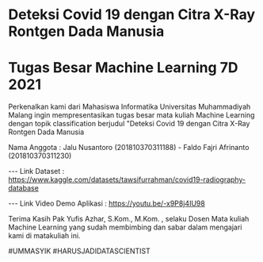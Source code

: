 # Deteksi Covid 19 dengan Citra X-Ray Rontgen Dada Manusia
# Tugas Besar Machine Learning 7D 2021

Perkenalkan kami dari Mahasiswa Informatika Universitas Muhammadiyah Malang ingin mempresentasikan tugas besar mata kuliah Machine Learning dengan topik classification berjudul "Deteksi Covid 19 dengan Citra X-Ray Rontgen Dada Manusia

Nama Anggota : Jalu Nusantoro (201810370311188) - Faldo Fajri Afrinanto (201810370311230)

--- Link Dataset : https://www.kaggle.com/datasets/tawsifurrahman/covid19-radiography-database

--- Link Video Demo Aplikasi : https://youtu.be/-x9P8j4IU98


Terima Kasih Pak Yufis Azhar, S.Kom., M.Kom. , selaku Dosen Mata kuliah Machine Learning yang sudah membimbing dan sabar dalam mengajari kami di matakuliah ini.

#UMMASYIK #HARUSJADIDATASCIENTIST
